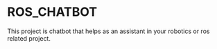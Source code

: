 # ROS_CHATBOT
This project is chatbot that helps as an assistant in your robotics or ros related project.
